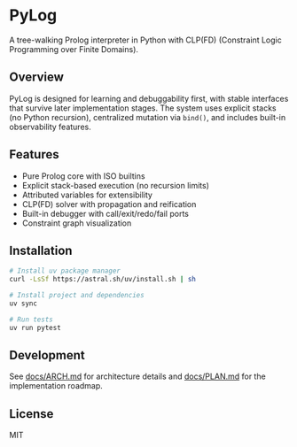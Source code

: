 # PyLog

A tree-walking Prolog interpreter in Python with CLP(FD) (Constraint Logic Programming over Finite Domains).

## Overview

PyLog is designed for learning and debuggability first, with stable interfaces that survive later implementation stages. The system uses explicit stacks (no Python recursion), centralized mutation via `bind()`, and includes built-in observability features.

## Features

- Pure Prolog core with ISO builtins
- Explicit stack-based execution (no recursion limits)
- Attributed variables for extensibility
- CLP(FD) solver with propagation and reification
- Built-in debugger with call/exit/redo/fail ports
- Constraint graph visualization

## Installation

```bash
# Install uv package manager
curl -LsSf https://astral.sh/uv/install.sh | sh

# Install project and dependencies
uv sync

# Run tests
uv run pytest
```

## Development

See [docs/ARCH.md](docs/ARCH.md) for architecture details and [docs/PLAN.md](docs/PLAN.md) for the implementation roadmap.

## License

MIT